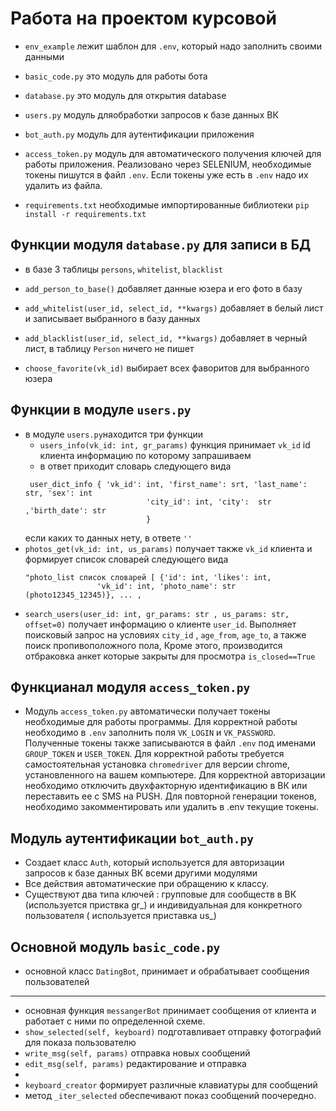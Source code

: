 # Работа на проектом курсовой  
  
* `env_example` лежит шаблон для `.env`,  который надо заполнить своими данными

* `basic_code.py`  это модуль  для  работы бота
* `database.py` это модуль для открытия database
* `users.py`  модуль дляобработки запросов к базе данных ВК
* `bot_auth.py` модуль для аутентификации приложения
* `access_token.py` модуль для автоматического получения ключей для работы приложения. Реализовано через SELENIUM, необходимые токены пишутся в файл `.env`. Если токены уже есть в `.env` надо их удалить из файла. 

* `requirements.txt` необходимые импортированные библиотеки `pip install -r requirements.txt`
## Функции модуля `database.py` для записи в БД  


  - в базе 3 таблицы `persons`, `whitelist`, `blacklist`
 
  - `add_person_to_base()`  добавляет данные юзера и его фото  в базу
  - `add_whitelist(user_id, select_id, **kwargs)` добавляет в белый лист и записывает
  выбранного в базу данных
  - `add_blacklist(user_id, select_id, **kwargs)` добавляет в черный лист, в таблицу `Person` ничего не пишет
  - `choose_favorite(vk_id)`   выбирает всех фаворитов для выбранного юзера

## Функции в модуле `users.py`
* в модуле  `users.py`находится три  функции 
  - `users_info(vk_id: int, gr_params)`  функция принимает `vk_id` id  клиента информацию по которому запрашиваем
  - в ответ приходит словарь следующего вида
  ```
   user_dict_info { 'vk_id': int, 'first_name': srt, 'last_name': str, 'sex': int
                             'city_id': int, 'city':  str ,'birth_date': str
                             }
  ```
    если каких то данных нету, в ответе `''`
* `photos_get(vk_id: int, us_params)` получает также  `vk_id` клиента и формирует список словарей следующего вида
  ```
  "photo_list список словарей [ {'id': int, 'likes': int,
                  'vk_id': int, 'photo_name': str (photo12345_12345)}, ... ,  
  ```
* `search_users(user_id: int, gr_params: str , us_params: str, offset=0)` получает информацию о клиенте `user_id`. Выполняет поисковый запрос на условиях `city_id` , `age_from`, `age_to`, а также поиск пропивоположного пола, 
Кроме этого, производится отбраковка анкет которые закрыты для просмотра `is_closed==True`
## Функцианал модуля `access_token.py`
* Модуль   `access_token.py`  автоматически получает токены необходимые для работы программы. Для корректной работы необходимо в `.env` заполнить поля `VK_LOGIN` и `VK_PASSWORD`. Полученные токены
также записываются в файл `.env`  под именами `GROUP_TOKEN` и `USER_TOKEN`.  Для корректной работы требуется самостоятельная установка `chromedriver` для версии chrome, установленного на вашем компьютере.
Для корректной авторизации необходимо отключить двухфакторную идентификацию в ВК или переставить ее с SMS на PUSH. Для повторной генерации токенов, необходимо закомментировать или удалить в .env текущие токены.

## Модуль  аутентификации `bot_auth.py`  
  - Создает класс `Auth`, который используется для авторизации запросов к базе данных ВК всеми другими модулями
  - Все действия автоматические при обращению к классу.
  - Существуют два типа ключей : групповые для сообществ в ВК (используется приствка gr_) и индивидуальная для конкретного пользователя ( используется приставка us_)

## Основной модуль `basic_code.py`

- основной класс `DatingBot`, принимает и обрабатывает сообщения пользователей
 ---
 - основная функция `messangerBot`  принимает сообщения от клиента и работает с ними по определенной схеме.
 - `show_selected(self, keyboard)` подготавливает отправку фотографий для показа пользователю
 - `write_msg(self, params)` отправка новых сообщений 
 - `edit_msg(self, params)` редактирование и отправка 
 - 
 - `keyboard_creator` формирует различные клавиатуры для сообщений
 - метод `_iter_selected`  обеспечивают показ сообщений поочередно.


